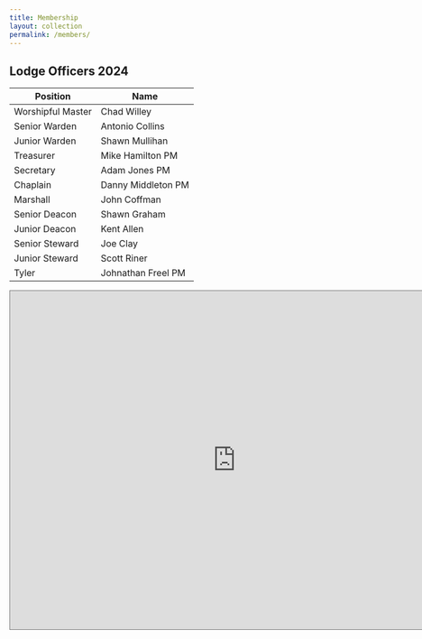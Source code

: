 ```yaml
---
title: Membership
layout: collection
permalink: /members/
---
```


## Lodge Officers 2024

| Position          | Name              |
|-------------------|-------------------|
| Worshipful Master | Chad Willey       |
| Senior Warden     | Antonio Collins   |
| Junior Warden     | Shawn Mullihan    |
| Treasurer         | Mike Hamilton PM  |
| Secretary         | Adam Jones PM     |
| Chaplain          | Danny Middleton PM|
| Marshall          | John Coffman      |
| Senior Deacon     | Shawn Graham      |
| Junior Deacon     | Kent Allen        |
| Senior Steward    | Joe Clay          |
| Junior Steward    | Scott Riner       |
| Tyler             | Johnathan Freel PM|

<iframe src="https://calendar.google.com/calendar/embed?height=600&wkst=1&ctz=America%2FChicago&bgcolor=%23ffffff&src=a2luZ2RhdmlkbG9kZ2U0MDdAZ21haWwuY29t&src=YW5wM2k5czFnNW1pYmFza2VrMjF0Z3A4OW9AZ3JvdXAuY2FsZW5kYXIuZ29vZ2xlLmNvbQ&src=ZW4udXNhI2hvbGlkYXlAZ3JvdXAudi5jYWxlbmRhci5nb29nbGUuY29t&color=%23cca300&color=%238E24AA&color=%237986CB" style="border:solid 1px #777" width="800" height="600" frameborder="0" scrolling="no" text-align="center"></iframe>